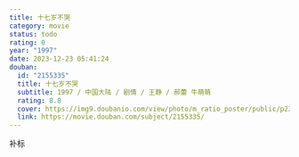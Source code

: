 ```yaml
---
title: 十七岁不哭
category: movie
status: todo
rating: 0
year: "1997"
date: 2023-12-23 05:41:24
douban:
  id: "2155335"
  title: 十七岁不哭
  subtitle: 1997 / 中国大陆 / 剧情 / 王静 / 郝蕾 牛萌萌
  rating: 8.8
  cover: https://img9.doubanio.com/view/photo/m_ratio_poster/public/p2362337104.jpg
  link: https://movie.douban.com/subject/2155335/
---
```


补标